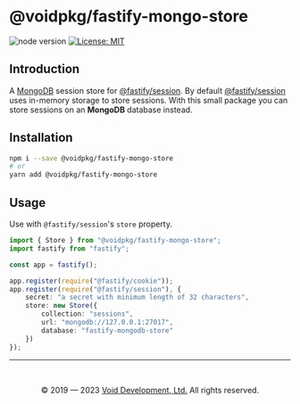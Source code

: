 # @voidpkg/fastify-mongo-store

![node version](https://img.shields.io/badge/node%20-%3E=%2018.x-brightgreen.svg)
[![License: MIT](https://img.shields.io/badge/License-MIT-brightgreen.svg)](https://opensource.org/licenses/MIT)

## Introduction

A [MongoDB](https://github.com/mongodb/node-mongodb-native) session store for [@fastify/session](https://github.com/fastify/session). By default [@fastify/session](https://github.com/fastify/session) uses in-memory storage to store sessions. With this small package you can store sessions on an **MongoDB** database instead.

## Installation

```bash
npm i --save @voidpkg/fastify-mongo-store
# or
yarn add @voidpkg/fastify-mongo-store
```

## Usage

Use with `@fastify/session`'s `store` property.

```ts
import { Store } from "@voidpkg/fastify-mongo-store";
import fastify from "fastify";

const app = fastify();

app.register(require("@fastify/cookie"));
app.register(require("@fastify/session"), {
    secret: "a secret with minimum length of 32 characters",
    store: new Store({
        collection: "sessions",
        url: "mongodb://127.0.0.1:27017",
        database: "fastify-mongodb-store"
    })
});
```

---
<br>
<div align="center">
    <p>© 2019 — 2023 <a href="https://voiddevs.org">Void Development, Ltd.</a> All rights reserved.</p>
</div>
